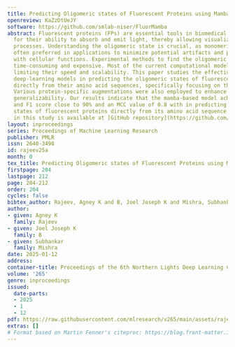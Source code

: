 ```yaml
---
title: Predicting Oligomeric states of Fluorescent Proteins using Mamba
openreview: KaZzDtUeJY
software: https://github.com/smlab-niser/FluorMamba
abstract: Fluorescent proteins (FPs) are essential tools in biomedical imaging, known
  for their ability to absorb and emit light, thereby allowing visualization of biological
  processes. Understanding the oligomeric state is crucial, as monomeric forms are
  often preferred in applications to minimize potential artifacts and prevent interference
  with cellular functions. Experimental methods to find the oligomeric state can be
  time-consuming and expensive. Most of the current computational model is CPU-based,
  limiting their speed and scalability. This paper studies the effectiveness of GPU-based
  deep-learning models in predicting the oligomeric states of fluorescent proteins
  directly from their amino acid sequences, specifically focusing on the Mamba architecture.
  Various protein-specific augmentations were also employed to enhance the model’s
  generalizability. Our results indicate that the mamba-based model achieves accuracy
  and F1 score close to 90% and an MCC value of 0.8 with in predicting the oligomeric
  states of fluorescent proteins directly from its amino acid sequence. The code used
  in this study is available at [GitHub repository](https://github.com/smlab-niser/FluorMamba).
layout: inproceedings
series: Proceedings of Machine Learning Research
publisher: PMLR
issn: 2640-3498
id: rajeev25a
month: 0
tex_title: Predicting Oligomeric states of Fluorescent Proteins using Mamba
firstpage: 204
lastpage: 212
page: 204-212
order: 204
cycles: false
bibtex_author: Rajeev, Agney K and B, Joel Joseph K and Mishra, Subhankar
author:
- given: Agney K
  family: Rajeev
- given: Joel Joseph K
  family: B
- given: Subhankar
  family: Mishra
date: 2025-01-12
address:
container-title: Proceedings of the 6th Northern Lights Deep Learning Conference (NLDL)
volume: '265'
genre: inproceedings
issued:
  date-parts:
  - 2025
  - 1
  - 12
pdf: https://raw.githubusercontent.com/mlresearch/v265/main/assets/rajeev25a/rajeev25a.pdf
extras: []
# Format based on Martin Fenner's citeproc: https://blog.front-matter.io/posts/citeproc-yaml-for-bibliographies/
---
```

